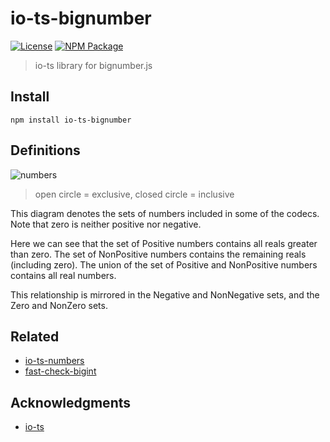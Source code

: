 # io-ts-bignumber

[![License][]](https://opensource.org/licenses/ISC)
[![NPM Package][]](https://npmjs.org/package/io-ts-bignumber)

[license]: https://img.shields.io/badge/License-ISC-blue.svg
[npm package]: https://img.shields.io/npm/v/io-ts-bignumber.svg

> io-ts library for bignumber.js

## Install

```shell
npm install io-ts-bignumber
```

## Definitions

![numbers](https://github.com/ericcrosson/io-ts-bignumber/blob/master/img/numbers.png)

> open circle = exclusive, closed circle = inclusive

This diagram denotes the sets of numbers included in some of the
codecs. Note that zero is neither positive nor negative.

Here we can see that the set of Positive numbers contains all reals
greater than zero. The set of NonPositive numbers contains the
remaining reals (including zero). The union of the set of Positive and
NonPositive numbers contains all real numbers.

This relationship is mirrored in the Negative and NonNegative sets,
and the Zero and NonZero sets.

## Related

- [io-ts-numbers](https://github.com/EricCrosson/numbers-ts/blob/master/packages/io-ts-numbers)
- [fast-check-bigint](https://github.com/EricCrosson/numbers-ts/tree/master/packages/fast-check-bigint)

## Acknowledgments

- [io-ts](https://github.com/gcanti/io-ts)

